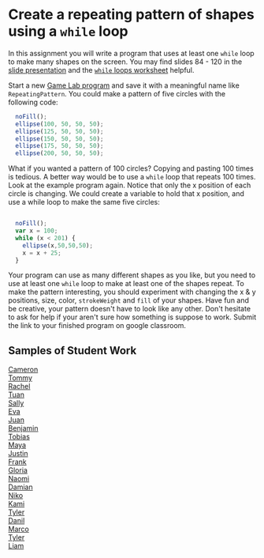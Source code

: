 Create a repeating pattern of shapes using a `while` loop
=============================================
In this assignment you will write a program that uses at least one `while` loop to make many shapes on the screen. You may find slides 84 - 120 in the [slide presentation](https://docs.google.com/presentation/d/1fm_Di0qR4HpRWTf8tJtcW3u5by3OrilfXIPZ517K1js/edit?usp=sharing) and the [`while` loops worksheet](https://github.com/Computer-Programming-A/LoopsWorksheet#while-loops-worksheet) helpful.   

Start a new [Game Lab program](https://code.org/educate/gamelab) and save it with a meaningful name like `RepeatingPattern`. You could make a pattern of five circles with the following code:
```javascript
  noFill();
  ellipse(100, 50, 50, 50);
  ellipse(125, 50, 50, 50);
  ellipse(150, 50, 50, 50);
  ellipse(175, 50, 50, 50);
  ellipse(200, 50, 50, 50);
```
 
What if you wanted a pattern of 100 circles? Copying and pasting 100 times is tedious. A better way would be to use a `while` loop that repeats 100 times. Look at the example program again. Notice that only the x position of each circle is changing. We could create a variable to hold that x position, and use a while loop to make the same five circles:
```javascript

  noFill();
  var x = 100;
  while (x < 201) {
    ellipse(x,50,50,50);
    x = x + 25;
  }

```
Your program can use as many different shapes as you like, but you need to use at least one `while` loop to make at least one of the shapes repeat. To make the pattern interesting, you should experiment with changing the x & y positions, size, color, `strokeWeight` and `fill` of your shapes. Have fun and be creative, your pattern doesn't have to look like any other. Don't hesitate to ask for help if your aren't sure how something is suppose to work. Submit the link to your finished program on google classroom.   

Samples of Student Work
-----------------------
[Cameron](https://studio.code.org/projects/gamelab/QRR0yiOip3m85HjBjcpB2DZgyFUUsAvCKu1YWYOG2Ps)   
[Tommy](https://studio.code.org/projects/gamelab/FbH5iiGDwHqTM_223TfN17HYl3RAcVpKOS2eLIgGheo)   
[Rachel](https://studio.code.org/projects/gamelab/v_DthAkm__veoEY_aB0rWL1Hh10KfaIkQ5CQKiuM0oQ)   
[Tuan](https://studio.code.org/projects/gamelab/znaffrSBs9yR43o1KeaTSEa6KIjMRc3CLNwDaOKxJg8)   
[Sally](https://studio.code.org/projects/gamelab/Lpd1x7fjTpLfvZ0thtbiNewiws8Xys6CUKrM1aFUSZ8)   
[Eva](https://studio.code.org/projects/gamelab/WlNR8khgfFm7qdPOC1IA-ujeHZdAuiRrP6STJau_h3s)   
[Juan](https://studio.code.org/projects/gamelab/U_skeWQ9cnwbUI0h8kUCwkiDaIszy4y3rL8GLAkm_lA)   
[Benjamin](https://studio.code.org/projects/gamelab/x6xxlW5C1vmDxB5pzwWhO_rS_75YqAKa5gAe2GjRq5A)   
[Tobias](https://studio.code.org/projects/gamelab/UJX8xrJ8MbSK8XRGhtkUtdVnh4939VErQfcw4E6gMek)   
[Maya](https://studio.code.org/projects/gamelab/yBEnfh05m3S79yqdtQ_rBOEO3qUft-_q89ncRNC0qxU)   
[Justin](https://studio.code.org/projects/gamelab/JbCJU54byiDHPCXycH-XqRLfXtYZMWpMU8CDdWhJyAw)   
[Frank](https://studio.code.org/projects/gamelab/Pm-lgxh8rF-wm98I_X0v13ozRDNJU6QTE2eytgFRPiA)   
[Gloria](https://studio.code.org/projects/gamelab/azRw8lCJcLNWA1QtDNSGvZ4fwFqRM6qtk6hGxqRnazs)   
[Naomi](https://studio.code.org/projects/gamelab/jAISSaxZHRc1Xnz4qkpFdgHlEMWg5mN_SuaaazjzXX8)   
[Damian](https://studio.code.org/projects/gamelab/8Uk5a36WRv_j_0IF81aRkA8VZvHenGmZ-VANxCuri2Y)   
[Niko](https://studio.code.org/projects/gamelab/VUMYK3uIv98Y2Wr2rEfbJQxPrbzsXaxnWWACCgB4u6U)   
[Kami](https://studio.code.org/projects/gamelab/SKONJr_u5jAu0IdPQW23tzahaNYWAPr7TeHco8dxIQc)   
[Tyler](https://studio.code.org/projects/gamelab/m0M6qquNvROhD-e_odXbPvQaAOPsIZIZelgZXSB4xSs)   
[Danil](https://studio.code.org/projects/gamelab/ic9SEKE-DEzkXUw20MVnHOHcT6X66sP6gUebD3cXe40)   
[Marco](https://studio.code.org/projects/gamelab/KF1eD8X0XQAPN7dSe58o61e9Mj9VuSje0_7ZcyYJrAM)   
[Tyler](https://studio.code.org/projects/gamelab/m0M6qquNvROhD-e_odXbPvQaAOPsIZIZelgZXSB4xSs)   
[Liam](https://studio.code.org/projects/gamelab/yW_IsC4wCYc3QR6aYfBoxlVMFtU7Hx8qAUFyQGBITko)   
  

